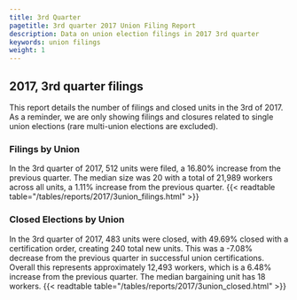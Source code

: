 ```yaml
---
title: 3rd Quarter 
pagetitle: 3rd quarter 2017 Union Filing Report
description: Data on union election filings in 2017 3rd quarter 
keywords: union filings
weight: 1
---
```


## 2017, 3rd quarter filings

This report details the number of filings and closed units in the 3rd of 2017. As a reminder, we are only showing filings and closures related to single union elections (rare multi-union elections are excluded).

### Filings by Union
In the 3rd quarter of 2017, 512 units were filed, a 16.80% increase from the previous quarter. The median size was 20 with a total of 21,989 workers across all units, a 1.11% increase from the previous quarter.
{{< readtable table="/tables/reports/2017/3union_filings.html" >}}

### Closed Elections by Union
In the 3rd quarter of 2017, 483 units were closed, with 49.69% closed with a certification order, creating 240 total new units. This was a -7.08% decrease from the previous quarter in successful union certifications. Overall this represents approximately 12,493 workers, which is a 6.48% increase from the previous quarter. The median bargaining unit has 18 workers.
{{< readtable table="/tables/reports/2017/3union_closed.html" >}}
